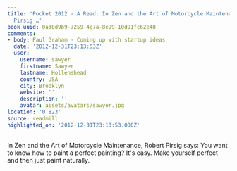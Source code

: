 ```yaml
---
title: 'Pocket 2012 - A Read: In Zen and the Art of Motorcycle Maintenance, Robert
  Pirsig …'
book_uuid: 0ad0d9b9-7259-4e7a-8e99-10d91fc62e48
comments:
- body: Paul Graham - Coming up with startup ideas
  date: '2012-12-31T23:13:53Z'
  user:
    username: sawyer
    firstname: Sawyer
    lastname: Hollenshead
    country: USA
    city: Brooklyn
    website: ''
    description: ''
    avatar: assets/avatars/sawyer.jpg
location: '0.823'
source: readmill
highlighted_on: '2012-12-31T23:13:53.000Z'
---
```


In Zen and the Art of Motorcycle Maintenance, Robert Pirsig says: You want to know how to paint a perfect painting? It's easy. Make yourself perfect and then just paint naturally.